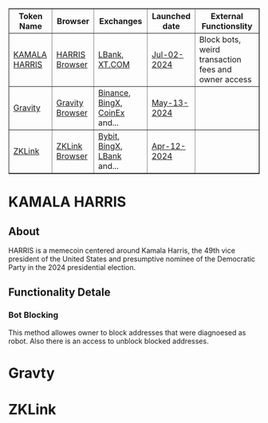 <table border="1" style="border-collapse: collapse;">
    <thead>
        <tr>
            <th>Token Name</th>
            <th>Browser</th>
            <th>Exchanges</th>
            <th>Launched date</th>
            <th>External Functionslity</th>
        </tr>
    </thead>
    <tbody>
        <tr>
            <td><a href="#KAMALA HARRIS" target="_blank">KAMALA HARRIS</a></td>
            <td><a href="https://etherscan.io/address/0x155788dd4b3ccd955a5b2d461c7d6504f83f71fa#writeContract" target="_blank">HARRIS Browser</a></td>
            <td><a href="https://www.lbank.com/en-US/trade/harris_usdt/" target="_blank">LBank</a>, <a href="https://www.xt.com/en/trade/harris_usdt" target="_blank">XT.COM</a></td>
            <td>
            <a href="https://etherscan.io/tx/0x182111e9f8808babb49dd5fa6fe47a5bdb695ea94a17a665e400b61114db3bae"target="_blank">Jul-02-2024</a>
            </td>
            <td>
            Block bots, weird transaction fees and owner access
            </td>
        </tr>
         <tr>
            <td><a href="#Gravty" target="_blank">Gravity</a></td>
            <td><a href="https://etherscan.io/token/0x9C7BEBa8F6eF6643aBd725e45a4E8387eF260649" target="_blank">Gravity Browser</a></td>
            <td><a href="https://www.binance.com/en/trade/G_USDT?ref=40896146" target="_blank">Binance</a>, <a href="https://bingx.com/en-us/spot/GUSDT" target="_blank">BingX</a>, <a href="https://www.coinex.com/exchange/g-usdt" target="_blank">CoinEx</a> and...</td>
            <td>
            <a href="https://etherscan.io/tx/0x737492fba9caf3eba8488978f7a6e9a0eaf76d17579b37d745dbb80c1a04a4d2"target="_blank">May-13-2024</a>
            </td>
            <td></td>
        <tr>
            <td><a href="#ZKLink" target="_blank">ZKLink</a></td>
            <td><a href="https://etherscan.io/token/0xfc385a1df85660a7e041423db512f779070fcede#writeProxyContract" target="_blank">ZKLink Browser</a></td>
            <td><a href="https://www.bybit.com/en-US/trade/spot/ZKL/USDT" target="_blank">Bybit</a>, <a href="https://bingx.com/en-us/spot/ZKLUSDT" target="_blank">BingX</a>, <a href="https://www.lbank.com/en-US/trade/zkl_usdt/" target="_blank">LBank</a> and...</td>
            <td>
            <a href="https://etherscan.io/tx/0xf19d9535cefe1c5dae66d26c28a7bcfc1cdd09512b0d684832f2c8a01e40b62f"target="_blank">Apr-12-2024</a>
            </td>
            <td></td>
        </tr>
    </tbody>
</table>

# KAMALA HARRIS

## About

HARRIS is a memecoin centered around Kamala Harris, the 49th vice president of the United States and presumptive nominee of the Democratic Party in the 2024 presidential election.

## Functionality Detale

### Bot Blocking

This method allowes owner to block addresses that were diagnoesed as robot. Also there is an access to unblock blocked addresses.

# Gravty

# ZKLink

